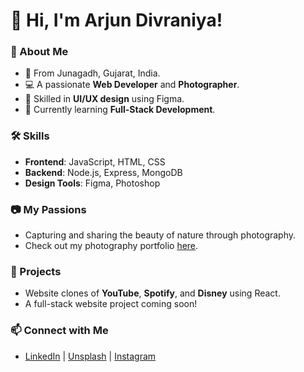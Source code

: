 # 👋 Hi, I'm Arjun Divraniya!

### 📍 About Me
- 🏡 From Junagadh, Gujarat, India.
- 💻 A passionate **Web Developer** and **Photographer**.
- 🎨 Skilled in **UI/UX design** using Figma.
- 🌱 Currently learning **Full-Stack Development**.

### 🛠️ Skills
- **Frontend**: JavaScript, HTML, CSS
- **Backend**: Node.js, Express, MongoDB
- **Design Tools**: Figma, Photoshop

### 📷 My Passions
- Capturing and sharing the beauty of nature through photography.
- Check out my photography portfolio [here](#).

### 🌟 Projects
- Website clones of **YouTube**, **Spotify**, and **Disney** using React.
- A full-stack website project coming soon!

### 📫 Connect with Me
- [LinkedIn](https://www.linkedin.com) | [Unsplash](https://unsplash.com) | [Instagram](https://www.instagram.com)
